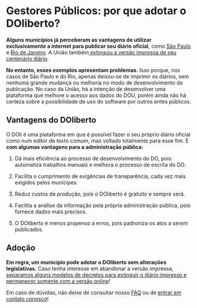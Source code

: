 ---
---
# Gestores Públicos: por que adotar o DOliberto?

**Alguns municípios já perceberam as vantagens de utilizar exclusivamente a internet para publicar seu diário oficial**, como [São Paulo](http://www1.folha.uol.com.br/cotidiano/2017/03/1862923-diario-oficial-de-sp-deixara-de-ter-versao-impressa-anuncia-prefeito.shtml) e [Rio de Janeiro](https://www.facebook.com/marcelocrivella/videos/1616522061704371/). A União também[ extinguiu a versão impressa de seu centenário diário](http://portal.imprensanacional.gov.br/web/guest/diario-oficial-da-uniao?p_p_id=101&p_p_lifecycle=0&p_p_state=maximized&p_p_mode=view&_101_struts_action=%2Fasset_publisher%2Fview_content&_101_returnToFullPageURL=%2Fdiario-oficial-da-uniao&_101_assetEntryId=577466&_101_type=content&_101_groupId=68942&_101_urlTitle=decreto-n-9-215-de-29-de-novembro-2017&inheritRedirect=false&redirect=http%3A%2F%2Fportal.imprensanacional.gov.br%2Fweb%2Fguest%2Fdiario-oficial-da-uniao%3Fp_p_id%3D3%26p_p_lifecycle%3D0%26p_p_state%3Dmaximized%26p_p_mode%3Dview%26_3_groupId%3D0%26_3_keywords%3Ddi%25C3%25A1rio%2Boficial%2Bimpresso%26_3_struts_action%3D%252Fsearch%252Fsearch%26_3_redirect%3D%252Fdiario-oficial-da-uniao). 

**No entanto, esses exemplos apresentam problemas.** Isso porque, nos casos de São Paulo e do Rio, apenas deixou-se de imprimir os diários, sem nenhuma grande mudança ou melhoria no modo de desenvolvimento da publicação. No caso da União, há a intenção de desenvolver uma plataforma que melhore o acesso aos dados do DOU, porém ainda não há certeza sobre a possibilidade de uso do software por outros entes públicos.


## Vantagens do DOliberto
O DOli é uma plataforma em que é possível fazer o seu próprio diário oficial como num editor de texto comum, mas voltado totalmente para esse fim. E **com algumas vantagens para a administração pública:**



1. Dá mais eficiência ao processo de desenvolvimento do DO, pois automatiza trabalhos manuais e melhora o processo de escrita do DO.

2. Facilita o cumprimento de exigências de transparência, cada vez mais exigidos pelos munícipes.

3. Reduz custos de produção, pois o DOliberto é gratuito e sempre será.

4. Facilita a análise da informação pela própria administração pública, pois fornece dados mais precisos.

5. O DOliberto é menos propenso a erros, pois padroniza os atos a serem publicados.


## Adoção

**Em regra, um município pode adotar o DOliberto sem alterações legislativas.** Caso tenha interesse em abandonar a versão impressa, [separamos alguns modelos de decretos para extinguir o diário impresso e permanecer somente com a versão online](https://)! 

Em caso de dúvidas, não deixe de consultar nosso [FAQ](https://labfgv.github.io/DOliberto/#faq) ou de [entrar em contato conosco](mailto:labfgv+doliberto@gmail.com)!
